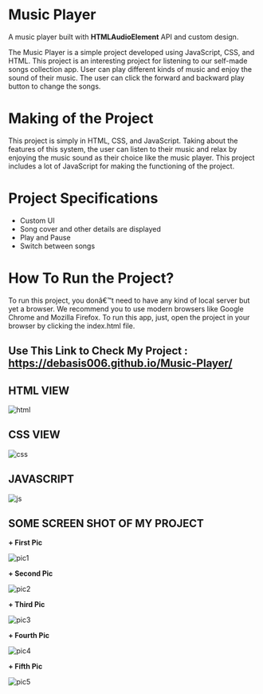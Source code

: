 # Music Player

A music player built with **HTMLAudioElement** API and custom design.

The Music Player is a simple project developed using JavaScript, CSS, and HTML. This project is an interesting project for listening to our self-made songs collection app. User can play different kinds of music and enjoy the sound of their music. The user can click the forward and backward play button to change the songs. 


# Making of the Project

This project is simply in HTML, CSS, and JavaScript. Taking about the features of this system, the user can listen to their music and relax by enjoying the music sound as their choice like the music player. This project includes a lot of JavaScript for making the functioning of the project.

# Project Specifications

+ Custom UI
+ Song cover and other details are displayed
+ Play and Pause
+ Switch between songs

# How To Run the Project?

To run this project, you donâ€™t need to have any kind of local server but yet a browser. We recommend you to use modern browsers like Google Chrome and Mozilla Firefox. To run this app, just, open the project in your browser by clicking the index.html file. 


## **Use This Link to Check My Project :** https://debasis006.github.io/Music-Player/


## HTML VIEW

![html](https://user-images.githubusercontent.com/64883709/112756798-6c873000-9004-11eb-9653-cbed8a71b498.png)

## CSS VIEW

![css](https://user-images.githubusercontent.com/64883709/112756800-6e50f380-9004-11eb-9772-50c5c851049a.png)

## JAVASCRIPT

![js](https://user-images.githubusercontent.com/64883709/112756804-701ab700-9004-11eb-892a-cd7b9c13c809.png)

## SOME SCREEN SHOT OF MY PROJECT


   **+ First Pic**
 
![pic1](https://user-images.githubusercontent.com/64883709/112756824-7f016980-9004-11eb-8fa7-f3288df67e6f.png)

  **+ Second Pic**

![pic2](https://user-images.githubusercontent.com/64883709/112756828-8163c380-9004-11eb-8efc-7d4d2c89438e.png)

  **+ Third Pic**
  
![pic3](https://user-images.githubusercontent.com/64883709/112756834-845eb400-9004-11eb-8dfd-ed9c9a26aaee.png)

  **+ Fourth Pic**
  
![pic4](https://user-images.githubusercontent.com/64883709/112756839-86c10e00-9004-11eb-8109-601a4f978d33.png)

  **+ Fifth Pic**
  
![pic5](https://user-images.githubusercontent.com/64883709/112756845-89236800-9004-11eb-9640-5318cfb80a58.png)
